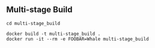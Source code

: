 ## Multi-stage Build

```
cd multi-stage_build
```

```
docker build -t multi-stage_build .
docker run -it --rm -e FOOBAR=Whale multi-stage_build
```

